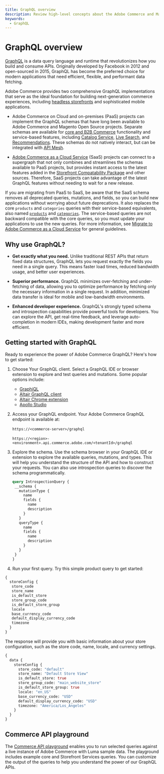 ```yaml
---
title: GraphQL overview
description: Review high-level concepts about the Adobe Commerce and Magento Open Source GraphQL API.
keywords:
  - GraphQL
---
```


# GraphQL overview

[GraphQL](https://graphql.org/) is a data query language and runtime that revolutionizes how you build and consume APIs. Originally developed by Facebook in 2012 and open-sourced in 2015, GraphQL has become the preferred choice for modern applications that need efficient, flexible, and performant data fetching.

Adobe Commerce provides two comprehensive GraphQL implementations that serve as the ideal foundation for building next-generation commerce experiences, including [headless storefronts](https://experienceleague.adobe.com/developer/commerce/storefront/get-started/) and sophisticated mobile applications.

-  Adobe Commerce on Cloud and on-premises (PaaS) projects can implement the GraphQL schemas that have long been available to Adobe Commerce and Magento Open Source projects. Separate schemas are available for [core and B2B Commerce](../reference/graphql/2.4.8/index.md) functionality and service-based features, including [Catalog Service](./schema/catalog-service/index.md), [Live Search](./schema/live-search/index.md), and [Recommendations](./schema/product-recommendations/index.md). These schemas do not natively interact, but can be integrated with [API Mesh](https://developer.adobe.com/graphql-mesh-gateway/).

- [Adobe Commerce as a Cloud Service](https://developer.adobe.com/commerce/webapi/reference/graphql/saas/) (SaaS) projects can connect to a supergraph that not only combines and streamlines the schemas available to PaaS projects, but provides instant access to the latest features added in the [Storefront Compatability Package](https://experienceleague.adobe.com/developer/commerce/storefront/setup/configuration/storefront-compatibility/v248/) and other sources. Therefore, SaaS projects can take advantage of the latest GraphQL features without needing to wait for a new release.

<InlineAlert variant="info" slots="text"/>

If you are migrating from PaaS to SaaS, be aware that the SaaS schema removes all deprecated queries, mutations, and fields, so you can build new applications without worrying about future deprecations. It also replaces the core `products` and `categories` queries with their service-based equivalents, also named [`products`](./schema/catalog-service/queries/products.md) and [`categories`](./schema/catalog-service/queries/categories.md). The service-based queries are not backward compatible with the core queries, so you must update your applications to use the new queries. For more information, see [Migrate to Adobe Commerce as a Cloud Service](https://experienceleague.adobe.com/en/docs/commerce/cloud-service/migration/overview) for general guidelines.

## Why use GraphQL?

-  **Get exactly what you need.** Unlike traditional REST APIs that return fixed data structures, GraphQL lets you request exactly the fields you need in a single query. This means faster load times, reduced bandwidth usage, and better user experiences.

-  **Superior performance.** GraphQL minimizes over-fetching and under-fetching of data, allowing you to optimize performance by fetching only the necessary information in a single request. In addition, minimized data transfer is ideal for mobile and low-bandwidth environments.

-  **Enhanced developer experience.** GraphQL's strongly typed schema and introspection capabilities provide powerful tools for developers. You can explore the API, get real-time feedback, and leverage auto-completion in modern IDEs, making development faster and more efficient.

## Getting started with GraphQL

Ready to experience the power of Adobe Commerce GraphQL? Here's how to get started:

1. Choose Your GraphQL client. Select a GraphQL IDE or browser extension to explore and test queries and mutations. Some popular options include:

   - [GraphiQL](https://github.com/graphql/graphiql)
   - [Altair GraphQL client](https://altairgraphql.dev/)
   - [Altair Chrome extension](https://chrome.google.com/webstore/detail/altair-graphql-client/flnheeellpciglgpaodhkhmapeljopja)
   - [Apollo Studio](https://studio.apollographql.com/)

1. Access your GraphQL endpoint. Your Adobe Commerce GraphQL endpoint is available at:

   &#8203;<Edition name="paas" /> `https://<commerce-server>/graphql`

   &#8203;<Edition name="saas" /> `https://<region>-<environment>.api.commerce.adobe.com/<tenantId>/graphql`

1. Explore the schema. Use the schema browser in your GraphQL IDE or extension to explore the available queries, mutations, and types. This will help you understand the structure of the API and how to construct your requests. You can also use introspection queries to discover the schema programmatically.

   ```graphql
   query IntrospectionQuery {
    __schema {
      mutationType {
        name
        fields {
          name
          description
        }
      }
      queryType {
        name
        fields {
          name
          description
        }
      }
    }
   }
   ```

1. Run your first query. Try this simple product query to get started:

  ```graphql
  {
    storeConfig {
     store_code
     store_name
     is_default_store
     store_group_code
     is_default_store_group
     locale
     base_currency_code
     default_display_currency_code
     timezone
    }
  }
  ```

  The response will provide you with basic information about your store configuration, such as the store code, name, locale, and currency settings.

  ```graphql
  {
    data {
      storeConfig {
        store_code: "default"
        store_name: "Default Store View"
        is_default_store: true
        store_group_code: "main_website_store"
        is_default_store_group: true
        locale: "en_US"
        base_currency_code: "USD"
        default_display_currency_code: "USD"
        timezone: "America/Los_Angeles"
      }
    }
  }
  ```

## Commerce API playground

The [Commerce API playground](https://experienceleague.adobe.com/developer/commerce/storefront/playgrounds/commerce-services/) enables you to run selected queries against a live instance of Adobe Commerce with Luma sample data. The playground includes example core and Storefront Services queries. You can customize the output of the queries to help you understand the power of our GraphQL APIs.
